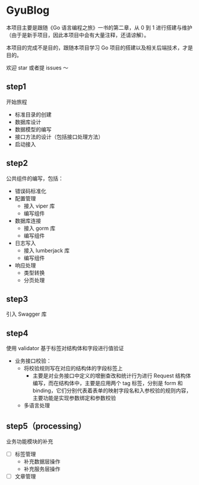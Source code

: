 # GyuBlog

本项目主要是跟随《Go 语言编程之旅》一书的第二章，从 0 到 1 进行搭建与维护（由于是新手项目，因此本项目中会有大量注释，还请谅解）。

本项目的完成不是目的，跟随本项目学习 Go 项目的搭建以及相关后端技术，才是目的。

欢迎 star 或者提 issues ～

## step1
开始旅程
- 标准目录的创建
- 数据库设计
- 数据模型的编写
- 接口方法的设计（包括接口处理方法）
- 启动接入

## step2
公共组件的编写，包括：
- 错误码标准化
- 配置管理
  - 接入 viper 库
  - 编写组件
- 数据库连接
  - 接入 gorm 库
  - 编写组件
- 日志写入
    - 接入 lumberjack 库
    - 编写组件
- 响应处理
  - 类型转换
  - 分页处理

## step3
引入 Swagger 库

## step4
使用 validator 基于标签对结构体和字段进行值验证
- 业务接口校验：
  - 将校验规则写在对应的结构体的字段标签上
    - 主要是对业务接口中定义的增删查改和统计行为进行 Request 结构体编写，而在结构体中，主要是应用两个 tag 标签，分别是 form 和 binding，它们分别代表着表单的映射字段名和入参校验的规则内容，主要功能是实现参数绑定和参数校验
  - 多语言处理

## step5（processing） 
业务功能模块的补充
- [ ] 标签管理
  - 补充数据层操作
  - 补充服务层操作
- [ ] 文章管理